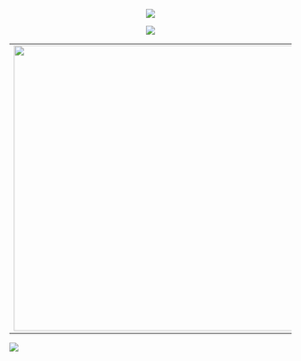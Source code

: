 <div align=center>

[![](https://zulls.ru/assets/images/business%20cards.png)][website]

![](https://enb1p2fwazcr7bh.m.pipedream.net)
  
</div>

[website]: https://zulls.ru

<p align=center>
  <table>
    <tr>
      <td><a href="https://github.com/ZullsXakin"><img width="510px" align="left" src="https://github-readme-stats.vercel.app/api?username=Zullls&hide_border=true&count_private=false&layout=compact&hide_title=true&show_icons=true&theme=dark&icon_color=5194f0&bg_color=0d1117"/>
      </td>
      <td><a href="https://github.com/Zullsxakin"><img width="510px" src="https://github-readme-stats.vercel.app/api/top-langs/?username=Zullls&hide=html&layout=compact&hide_border=true&hide_title=true&theme=dark&icon_color=5194f0&bg_color=0d1117"/></td>
    </tr>   
  </table>
</p>

<a href="https://discord.gg/PXa7SwnY5W">
  <img src="http://invidget.switchblade.xyz/PXa7SwnY5W" />
</a>
